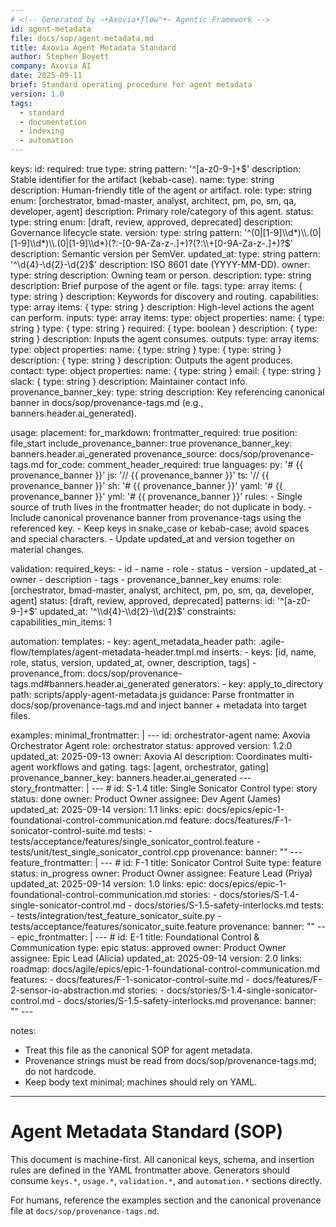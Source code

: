 ```yaml
---
# <!-- Generated by ~•Axovia•ƒløw™•~ Agentic Framework -->
id: agent-metadata
file: docs/sop/agent-metadata.md
title: Axovia Agent Metadata Standard
author: Stephen Boyett
company: Axovia AI
date: 2025-09-11
brief: Standard operating procedure for agent metadata
version: 1.0
tags:
  - standard
  - documentation
  - indexing
  - automation
---
```


keys:
  id:
    required: true
    type: string
    pattern: '^[a-z0-9-]+$'
    description: Stable identifier for the artifact (kebab-case).
    name:
      type: string
      description: Human-friendly title of the agent or artifact.
    role:
      type: string
      enum: [orchestrator, bmad-master, analyst, architect, pm, po, sm, qa, developer, agent]
      description: Primary role/category of this agent.
    status:
      type: string
      enum: [draft, review, approved, deprecated]
      description: Governance lifecycle state.
    version:
      type: string
      pattern: '^(0|[1-9]\\d*)\\.(0|[1-9]\\d*)\\.(0|[1-9]\\d*)(?:-[0-9A-Za-z-.]+)?(?:\\+[0-9A-Za-z-.]+)?$'
      description: Semantic version per SemVer.
    updated_at:
      type: string
      pattern: '^\\d{4}-\\d{2}-\\d{2}$'
      description: ISO 8601 date (YYYY-MM-DD).
    owner:
      type: string
      description: Owning team or person.
    description:
      type: string
      description: Brief purpose of the agent or file.
    tags:
      type: array
      items: { type: string }
      description: Keywords for discovery and routing.
    capabilities:
      type: array
      items: { type: string }
      description: High-level actions the agent can perform.
    inputs:
      type: array
      items:
        type: object
        properties:
          name: { type: string }
          type: { type: string }
          required: { type: boolean }
          description: { type: string }
      description: Inputs the agent consumes.
    outputs:
      type: array
      items:
        type: object
        properties:
          name: { type: string }
          type: { type: string }
          description: { type: string }
      description: Outputs the agent produces.
    contact:
      type: object
      properties:
        name: { type: string }
        email: { type: string }
        slack: { type: string }
      description: Maintainer contact info.
    provenance_banner_key:
      type: string
      description: Key referencing canonical banner in docs/sop/provenance-tags.md (e.g., banners.header.ai_generated).

usage:
  placement:
    for_markdown:
      frontmatter_required: true
      position: file_start
      include_provenance_banner: true
      provenance_banner_key: banners.header.ai_generated
      provenance_source: docs/sop/provenance-tags.md
    for_code:
      comment_header_required: true
      languages:
        py: '# {{ provenance_banner }}'
        js: '// {{ provenance_banner }}'
        ts: '// {{ provenance_banner }}'
        sh: '# {{ provenance_banner }}'
        yaml: '# {{ provenance_banner }}'
        yml: '# {{ provenance_banner }}'
  rules:
    - Single source of truth lives in the frontmatter header; do not duplicate in body.
    - Include canonical provenance banner from provenance-tags using the referenced key.
    - Keep keys in snake_case or kebab-case; avoid spaces and special characters.
    - Update updated_at and version together on material changes.

validation:
  required_keys:
    - id
    - name
    - role
    - status
    - version
    - updated_at
    - owner
    - description
    - tags
    - provenance_banner_key
  enums:
    role: [orchestrator, bmad-master, analyst, architect, pm, po, sm, qa, developer, agent]
    status: [draft, review, approved, deprecated]
  patterns:
    id: '^[a-z0-9-]+$'
    updated_at: '^\\d{4}-\\d{2}-\\d{2}$'
  constraints:
    capabilities_min_items: 1

automation:
  templates:
    - key: agent_metadata_header
      path: .agile-flow/templates/agent-metadata-header.tmpl.md
      inserts:
        - keys: [id, name, role, status, version, updated_at, owner, description, tags]
        - provenance_from: docs/sop/provenance-tags.md#banners.header.ai_generated
  generators:
    - key: apply_to_directory
      path: scripts/apply-agent-metadata.js
      guidance: Parse frontmatter in docs/sop/provenance-tags.md and inject banner + metadata into target files.

examples:
  minimal_frontmatter: |
    ---
    id: orchestrator-agent
    name: Axovia Orchestrator Agent
    role: orchestrator
    status: approved
    version: 1.2.0
    updated_at: 2025-09-13
    owner: Axovia AI
    description: Coordinates multi-agent workflows and gating.
    tags: [agent, orchestrator, gating]
    provenance_banner_key: banners.header.ai_generated
    ---
  story_frontmatter: |
    ---
    # <!-- Generated by •∆• ~•Axovia•ƒløw™•~ -->
    id: S-1.4
    title: Single Sonicator Control
    type: story
    status: done
    owner: Product Owner
    assignee: Dev Agent (James)
    updated_at: 2025-09-14
    version: 1.1
    links:
      epic: docs/epics/epic-1-foundational-control-communication.md
      feature: docs/features/F-1-sonicator-control-suite.md
      tests:
        - tests/acceptance/features/single_sonicator_control.feature
        - tests/unit/test_single_sonicator_control.cpp
    provenance:
      banner: "<!-- Generated by •∆• ~•Axovia•ƒløw™•~ -->"
    ---
  feature_frontmatter: |
    ---
    # <!-- Generated by •∆• ~•Axovia•ƒløw™•~ -->
    id: F-1
    title: Sonicator Control Suite
    type: feature
    status: in_progress
    owner: Product Owner
    assignee: Feature Lead (Priya)
    updated_at: 2025-09-14
    version: 1.0
    links:
      epic: docs/epics/epic-1-foundational-control-communication.md
      stories:
        - docs/stories/S-1.4-single-sonicator-control.md
        - docs/stories/S-1.5-safety-interlocks.md
      tests:
        - tests/integration/test_feature_sonicator_suite.py
        - tests/acceptance/features/sonicator_suite.feature
    provenance:
      banner: "<!-- Generated by •∆• ~•Axovia•ƒløw™•~ -->"
    ---
  epic_frontmatter: |
    ---
    # <!-- Generated by •∆• ~•Axovia•ƒløw™•~ -->
    id: E-1
    title: Foundational Control & Communication
    type: epic
    status: approved
    owner: Product Owner
    assignee: Epic Lead (Alicia)
    updated_at: 2025-09-14
    version: 2.0
    links:
      roadmap: docs/agile/epics/epic-1-foundational-control-communication.md
      features:
        - docs/features/F-1-sonicator-control-suite.md
        - docs/features/F-2-sensor-io-abstraction.md
      stories:
        - docs/stories/S-1.4-single-sonicator-control.md
        - docs/stories/S-1.5-safety-interlocks.md
    provenance:
      banner: "<!-- Generated by •∆• ~•Axovia•ƒløw™•~ -->"
    ---

notes:
  - Treat this file as the canonical SOP for agent metadata.
  - Provenance strings must be read from docs/sop/provenance-tags.md; do not hardcode.
  - Keep body text minimal; machines should rely on YAML.

---

<!-- Generated by ~•Axovia•ƒløw™•~ Agentic Framework -->

# Agent Metadata Standard (SOP)

This document is machine-first. All canonical keys, schema, and insertion rules are defined in the YAML frontmatter above. Generators should consume `keys.*`, `usage.*`, `validation.*`, and `automation.*` sections directly.

For humans, reference the examples section and the canonical provenance file at `docs/sop/provenance-tags.md`.